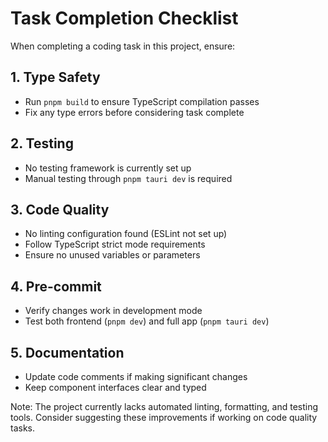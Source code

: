 # Task Completion Checklist

When completing a coding task in this project, ensure:

## 1. Type Safety
- Run `pnpm build` to ensure TypeScript compilation passes
- Fix any type errors before considering task complete

## 2. Testing
- No testing framework is currently set up
- Manual testing through `pnpm tauri dev` is required

## 3. Code Quality
- No linting configuration found (ESLint not set up)
- Follow TypeScript strict mode requirements
- Ensure no unused variables or parameters

## 4. Pre-commit
- Verify changes work in development mode
- Test both frontend (`pnpm dev`) and full app (`pnpm tauri dev`)

## 5. Documentation
- Update code comments if making significant changes
- Keep component interfaces clear and typed

Note: The project currently lacks automated linting, formatting, and testing tools. Consider suggesting these improvements if working on code quality tasks.